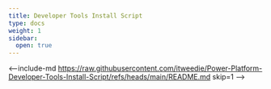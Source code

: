 ```yaml
---
title: Developer Tools Install Script
type: docs
weight: 1
sidebar:
  open: true
---
```


<--include-md https://raw.githubusercontent.com/itweedie/Power-Platform-Developer-Tools-Install-Script/refs/heads/main/README.md skip=1 -->
